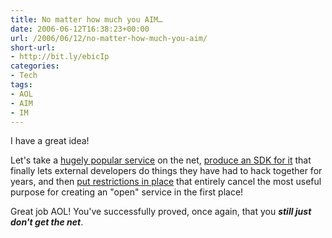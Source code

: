 ```yaml
---
title: No matter how much you AIM…
date: 2006-06-12T16:38:23+00:00
url: /2006/06/12/no-matter-how-much-you-aim/
short-url:
- http://bit.ly/ebicIp
categories:
- Tech
tags:
- AOL
- AIM
- IM
---
```

I have a great idea!

Let's take a <a href="http://www.aim.com/">hugely popular service</a> on the net, <a href="http://developer.aim.com">produce an SDK for it</a> that finally lets external developers do things they have had to hack together for years, and then <a href="http://developer.aim.com/license.jsp">put restrictions in place</a> that entirely cancel the most useful purpose for creating an "open" service in the first place!

Great job AOL! You've successfully proved, once again, that you <em><strong>still just don't get the net</strong></em>.